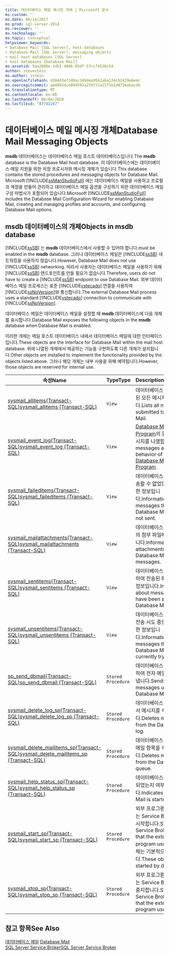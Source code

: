 ```yaml
---
title: 데이터베이스 메일 메시징 개체 | Microsoft 문서
ms.custom: ''
ms.date: 06/14/2017
ms.prod: sql-server-2014
ms.reviewer: ''
ms.technology: ''
ms.topic: conceptual
helpviewer_keywords:
- Database Mail [SQL Server], host databases
- Database Mail [SQL Server], messaging objects
- mail host databases [SQL Server]
- host databases [Database Mail]
ms.assetid: 5aa2886e-1db1-4066-85df-57ccf4538c54
author: stevestein
ms.author: sstein
ms.openlocfilehash: d284d3ef1d0ac349dea95b1a6a134cb2429e6e4c
ms.sourcegitcommit: ad4d92dce894592a259721a1571b1d8736abacdb
ms.translationtype: MT
ms.contentlocale: ko-KR
ms.lasthandoff: 08/04/2020
ms.locfileid: "87742247"
---
```

# <a name="database-mail-messaging-objects"></a><span data-ttu-id="92fdb-102">데이터베이스 메일 메시징 개체</span><span class="sxs-lookup"><span data-stu-id="92fdb-102">Database Mail Messaging Objects</span></span>
  <span data-ttu-id="92fdb-103">**msdb** 데이터베이스는 데이터베이스 메일 호스트 데이터베이스입니다.</span><span class="sxs-lookup"><span data-stu-id="92fdb-103">The **msdb** database is the Database Mail host database.</span></span> <span data-ttu-id="92fdb-104">이 데이터베이스에는 데이터베이스 메일 지원을 위한 저장 프로시저와 메시징 개체가 있습니다.</span><span class="sxs-lookup"><span data-stu-id="92fdb-104">This database contains the stored procedures and messaging objects for Database Mail.</span></span> <span data-ttu-id="92fdb-105">Microsoft [!INCLUDE[ssManStudioFull](../../includes/ssmanstudiofull-md.md)] 에는 데이터베이스 메일을 사용하고 프로필과 계정을 만들어 관리하고 데이터베이스 메일 옵션을 구성하기 위한 데이터베이스 메일 구성 마법사가 포함되어 있습니다.</span><span class="sxs-lookup"><span data-stu-id="92fdb-105">Microsoft [!INCLUDE[ssManStudioFull](../../includes/ssmanstudiofull-md.md)] includes the Database Mail Configuration Wizard for enabling Database Mail, creating and managing profiles and accounts, and configuring Database Mail options.</span></span>  
  
##  <a name="objects-in-msdb-database"></a><a name="ComponentsAndConcepts"></a><span data-ttu-id="92fdb-106">**msdb** 데이터베이스의 개체</span><span class="sxs-lookup"><span data-stu-id="92fdb-106">Objects in **msdb** database</span></span>  
 [!INCLUDE[ssSB](../../includes/sssb-md.md)] <span data-ttu-id="92fdb-107">는 **msdb** 데이터베이스에서 사용할 수 있어야 합니다.</span><span class="sxs-lookup"><span data-stu-id="92fdb-107">must be enabled in the **msdb** database.</span></span> <span data-ttu-id="92fdb-108">그러나 데이터베이스 메일은 [!INCLUDE[ssSB](../../includes/sssb-md.md)] 네트워킹을 사용하지 않습니다.</span><span class="sxs-lookup"><span data-stu-id="92fdb-108">However, Database Mail does not use [!INCLUDE[ssSB](../../includes/sssb-md.md)] networking.</span></span> <span data-ttu-id="92fdb-109">따라서 사용자는 데이터베이스 메일을 사용하기 위해 [!INCLUDE[ssSB](../../includes/sssb-md.md)] 엔드포인트를 만들 필요가 없습니다.</span><span class="sxs-lookup"><span data-stu-id="92fdb-109">Therefore, users do not have to create a [!INCLUDE[ssSB](../../includes/sssb-md.md)] endpoint to use Database Mail.</span></span> <span data-ttu-id="92fdb-110">외부 데이터베이스 메일 프로세스는 표준 [!INCLUDE[vstecado](../../includes/vstecado-md.md)] 연결을 사용하여 [!INCLUDE[ssNoVersion](../../includes/ssnoversion-md.md)]와 통신합니다.</span><span class="sxs-lookup"><span data-stu-id="92fdb-110">The external Database Mail process uses a standard [!INCLUDE[vstecado](../../includes/vstecado-md.md)] connection to communicate with [!INCLUDE[ssNoVersion](../../includes/ssnoversion-md.md)].</span></span>  
  
 <span data-ttu-id="92fdb-111">데이터베이스 메일은 데이터베이스 메일을 설정할 때 **msdb** 데이터베이스에 다음 개체를 표시합니다.</span><span class="sxs-lookup"><span data-stu-id="92fdb-111">Database Mail exposes the following objects in the **msdb** database when Database Mail is enabled.</span></span>  
  
 <span data-ttu-id="92fdb-112">이러한 개체는 메일 호스트 데이터베이스 내에서 데이터베이스 메일에 대한 인터페이스입니다.</span><span class="sxs-lookup"><span data-stu-id="92fdb-112">These objects are the interface for Database Mail within the mail host database.</span></span> <span data-ttu-id="92fdb-113">위에 나열된 개체에서 제공하는 기능을 구현하도록 다른 개체가 설치됩니다.</span><span class="sxs-lookup"><span data-stu-id="92fdb-113">Other objects are installed to implement the functionality provided by the objects listed above.</span></span> <span data-ttu-id="92fdb-114">그러나 해당 개체는 내부 사용을 위해 예약됩니다.</span><span class="sxs-lookup"><span data-stu-id="92fdb-114">However, those objects are reserved for internal use.</span></span>  
  
|<span data-ttu-id="92fdb-115">속성</span><span class="sxs-lookup"><span data-stu-id="92fdb-115">Name</span></span>|<span data-ttu-id="92fdb-116">Type</span><span class="sxs-lookup"><span data-stu-id="92fdb-116">Type</span></span>|<span data-ttu-id="92fdb-117">Description</span><span class="sxs-lookup"><span data-stu-id="92fdb-117">Description</span></span>|  
|----------|----------|-----------------|  
|[<span data-ttu-id="92fdb-118">sysmail_allitems&#40;Transact-SQL&#41;</span><span class="sxs-lookup"><span data-stu-id="92fdb-118">sysmail_allitems &#40;Transact-SQL&#41;</span></span>](/sql/relational-databases/system-catalog-views/sysmail-allitems-transact-sql)|`View`|<span data-ttu-id="92fdb-119">데이터베이스 메일에 제출된 모든 메시지를 나열합니다.</span><span class="sxs-lookup"><span data-stu-id="92fdb-119">Lists all messages submitted to Database Mail.</span></span>|  
|[<span data-ttu-id="92fdb-120">sysmail_event_log&#40;Transact-SQL&#41;</span><span class="sxs-lookup"><span data-stu-id="92fdb-120">sysmail_event_log &#40;Transact-SQL&#41;</span></span>](/sql/relational-databases/system-catalog-views/sysmail-event-log-transact-sql)|`View`|<span data-ttu-id="92fdb-121">[Database Mail External Program](database-mail-external-program.md)의 동작에 대한 메시지를 나열합니다.</span><span class="sxs-lookup"><span data-stu-id="92fdb-121">Lists messages about the behavior of the [Database Mail External Program](database-mail-external-program.md).</span></span>|  
|[<span data-ttu-id="92fdb-122">sysmail_faileditems&#40;Transact-SQL&#41;</span><span class="sxs-lookup"><span data-stu-id="92fdb-122">sysmail_faileditems &#40;Transact-SQL&#41;</span></span>](/sql/relational-databases/system-catalog-views/sysmail-faileditems-transact-sql)|`View`|<span data-ttu-id="92fdb-123">데이터베이스 메일에서 전송할 수 없었던 메시지에 대한 정보입니다.</span><span class="sxs-lookup"><span data-stu-id="92fdb-123">Information about messages that Database Mail could not sent.</span></span>|  
|[<span data-ttu-id="92fdb-124">sysmail_mailattachments&#40;Transact-SQL&#41;</span><span class="sxs-lookup"><span data-stu-id="92fdb-124">sysmail_mailattachments &#40;Transact-SQL&#41;</span></span>](/sql/relational-databases/system-catalog-views/sysmail-mailattachments-transact-sql)|`View`|<span data-ttu-id="92fdb-125">데이터베이스 메일 메시지의 첨부 파일에 대한 정보입니다.</span><span class="sxs-lookup"><span data-stu-id="92fdb-125">Information about attachments to Database Mail messages.</span></span>|  
|[<span data-ttu-id="92fdb-126">sysmail_sentitems&#40;Transact-SQL&#41;</span><span class="sxs-lookup"><span data-stu-id="92fdb-126">sysmail_sentitems &#40;Transact-SQL&#41;</span></span>](/sql/relational-databases/system-catalog-views/sysmail-sentitems-transact-sql)|`View`|<span data-ttu-id="92fdb-127">데이터베이스 메일을 사용하여 전송된 메시지에 대한 정보입니다.</span><span class="sxs-lookup"><span data-stu-id="92fdb-127">Information about messages that have been sent using Database Mail.</span></span>|  
|[<span data-ttu-id="92fdb-128">sysmail_unsentitems&#40;Transact-SQL&#41;</span><span class="sxs-lookup"><span data-stu-id="92fdb-128">sysmail_unsentitems &#40;Transact-SQL&#41;</span></span>](/sql/relational-databases/system-catalog-views/sysmail-unsentitems-transact-sql)|`View`|<span data-ttu-id="92fdb-129">데이터베이스 메일이 현재 전송 시도 중인 메시지에 대한 정보입니다.</span><span class="sxs-lookup"><span data-stu-id="92fdb-129">Information about messages that Database Mail in currently trying to send.</span></span>|  
|[<span data-ttu-id="92fdb-130">sp_send_dbmail&#40;Transact-SQL&#41;</span><span class="sxs-lookup"><span data-stu-id="92fdb-130">sp_send_dbmail &#40;Transact-SQL&#41;</span></span>](/sql/relational-databases/system-stored-procedures/sp-send-dbmail-transact-sql)|`Stored Procedure`|<span data-ttu-id="92fdb-131">데이터베이스 메일을 사용하여 전자 메일 메시지를 보냅니다.</span><span class="sxs-lookup"><span data-stu-id="92fdb-131">Sends e-mail messages using Database Mail.</span></span>|  
|[<span data-ttu-id="92fdb-132">sysmail_delete_log_sp&#40;Transact-SQL&#41;</span><span class="sxs-lookup"><span data-stu-id="92fdb-132">sysmail_delete_log_sp &#40;Transact-SQL&#41;</span></span>](/sql/relational-databases/system-stored-procedures/sysmail-delete-log-sp-transact-sql)|`Stored Procedure`|<span data-ttu-id="92fdb-133">데이터베이스 메일 로그에서 메시지를 삭제합니다.</span><span class="sxs-lookup"><span data-stu-id="92fdb-133">Deletes messages from the Database Mail log.</span></span>|  
|[<span data-ttu-id="92fdb-134">sysmail_delete_mailitems_sp&#40;Transact-SQL&#41;</span><span class="sxs-lookup"><span data-stu-id="92fdb-134">sysmail_delete_mailitems_sp &#40;Transact-SQL&#41;</span></span>](/sql/relational-databases/system-stored-procedures/sysmail-delete-mailitems-sp-transact-sql)|`Stored Procedure`|<span data-ttu-id="92fdb-135">데이터베이스 메일 큐에서 메일 항목을 삭제합니다.</span><span class="sxs-lookup"><span data-stu-id="92fdb-135">Deletes mail items from the Database Mail queue.</span></span>|  
|[<span data-ttu-id="92fdb-136">sysmail_help_status_sp&#40;Transact-SQL&#41;</span><span class="sxs-lookup"><span data-stu-id="92fdb-136">sysmail_help_status_sp &#40;Transact-SQL&#41;</span></span>](/sql/relational-databases/system-stored-procedures/sysmail-help-status-sp-transact-sql)|`Stored Procedure`|<span data-ttu-id="92fdb-137">데이터베이스 메일이 시작되었는지 여부를 나타냅니다.</span><span class="sxs-lookup"><span data-stu-id="92fdb-137">Indicates if Database Mail is started.</span></span>|  
|[<span data-ttu-id="92fdb-138">sysmail_start_sp(Transact-SQL)</span><span class="sxs-lookup"><span data-stu-id="92fdb-138">sysmail_start_sp (Transact-SQL)</span></span>](/sql/relational-databases/system-stored-procedures/sysmail-start-sp-transact-sql)|`Stored Procedure`|<span data-ttu-id="92fdb-139">외부 프로그램에서 사용하는 Service Broker 개체를 시작합니다.</span><span class="sxs-lookup"><span data-stu-id="92fdb-139">Starts the Service Broker objects that the external program uses.</span></span> <span data-ttu-id="92fdb-140">이러한 개체는 기본적으로 시작됩니다.</span><span class="sxs-lookup"><span data-stu-id="92fdb-140">These objects are started by default.</span></span>|  
|[<span data-ttu-id="92fdb-141">sysmail_stop_sp(Transact-SQL)</span><span class="sxs-lookup"><span data-stu-id="92fdb-141">sysmail_stop_sp (Transact-SQL)</span></span>](/sql/relational-databases/system-stored-procedures/sysmail-stop-sp-transact-sql)|`Stored Procedure`|<span data-ttu-id="92fdb-142">외부 프로그램에서 사용하는 Service Broker 개체를 중지합니다.</span><span class="sxs-lookup"><span data-stu-id="92fdb-142">Stops the Service Broker objects that the external program uses.</span></span>|  
  

  
## <a name="see-also"></a><span data-ttu-id="92fdb-143">참고 항목</span><span class="sxs-lookup"><span data-stu-id="92fdb-143">See Also</span></span>  
 <span data-ttu-id="92fdb-144">[데이터베이스 메일](database-mail.md) </span><span class="sxs-lookup"><span data-stu-id="92fdb-144">[Database Mail](database-mail.md) </span></span>  
 [<span data-ttu-id="92fdb-145">SQL Server Service Broker</span><span class="sxs-lookup"><span data-stu-id="92fdb-145">SQL Server Service Broker</span></span>](../../database-engine/configure-windows/sql-server-service-broker.md)  
  
  
